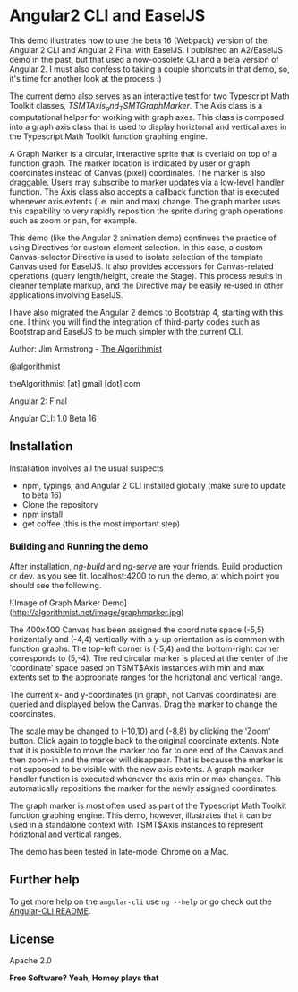 # Angular2 CLI and EaselJS

This demo illustrates how to use the beta 16 (Webpack) version of the Angular 2 CLI and Angular 2 Final with EaselJS.  I published an A2/EaselJS demo in the past, but that used a now-obsolete CLI and a beta version of Angular 2.  I must also confess to taking a couple shortcuts in that demo, so, it's time for another look at the process :)

The current demo also serves as an interactive test for two Typescript Math Toolkit classes, _TSMT$Axis_ and _TSMT$GraphMarker_.  The Axis class is a computational helper for working with graph axes.  This class is composed into a graph axis class that is used to display horiztonal and vertical axes in the Typescript Math Toolkit function graphing engine.

A Graph Marker is a circular, interactive sprite that is overlaid on top of a function graph.  The marker location is indicated by user or graph coordinates instead of Canvas (pixel) coordinates.  The marker is also draggable.  Users may subscribe to marker updates via a low-level handler function.  The Axis class also accepts a callback function that is executed whenever axis extents (i.e. min and max) change.  The graph marker uses this capability to very rapidly reposition the sprite during graph operations such as zoom or pan, for example.

This demo (like the Angular 2 animation demo) continues the practice of using Directives for custom element selection.  In this case, a custom Canvas-selector Directive is used to isolate selection of the template Canvas used for EaselJS.  It also provides accessors for Canvas-related operations (query length/height, create the Stage).  This process results in cleaner template markup, and the Directive may be easily re-used in other applications involving EaselJS.

I have also migrated the Angular 2 demos to Bootstrap 4, starting with this one.  I think you will find the integration of third-party codes such as Bootstrap and EaselJS to be much simpler with the current CLI.

Author:  Jim Armstrong - [The Algorithmist]

@algorithmist

theAlgorithmist [at] gmail [dot] com

Angular 2: Final

Angular CLI: 1.0 Beta 16


## Installation

Installation involves all the usual suspects

  - npm, typings, and Angular 2 CLI installed globally (make sure to update to beta 16)
  - Clone the repository
  - npm install
  - get coffee (this is the most important step)


### Building and Running the demo

After installation, _ng-build_ and _ng-serve_ are your friends.  Build production or dev. as you see fit.  localhost:4200 to run the demo, at which point you should see the following.

![Image of Graph Marker Demo]
(http://algorithmist.net/image/graphmarker.jpg)

The 400x400 Canvas has been assigned the coordinate space (-5,5) horizontally and (-4,4) vertically with a y-up orientation as is common with function graphs.  The top-left corner is (-5,4) and the bottom-right corner corresponds to (5,-4).  The red circular marker is placed at the center of the 'coordinate' space based on TSMT$Axis instances with min and max extents set to the appropriate ranges for the horiztonal and vertical range.

The current x- and y-coordinates (in graph, not Canvas coordinates) are queried and displayed below the Canvas.  Drag the marker to change the coordinates.  

The scale may be changed to (-10,10) and (-8,8) by clicking the 'Zoom' button.  Click again to toggle back to the original coordinate extents.  Note that it is possible to move the marker too far to one end of the Canvas and then zoom-in and the marker will disappear.  That is because the marker is not supposed to be visible with the new axis extents.  A graph marker handler function is executed whenever the axis min or max changes.  This automatically repositions the marker for the newly assigned coordinates.

The graph marker is most often used as part of the Typescript Math Toolkit function graphing engine.  This demo, however, illustrates that it can be used in a standalone context with TSMT$Axis instances to represent horiztonal and vertical ranges.

The demo has been tested in late-model Chrome on a Mac. 


## Further help

To get more help on the `angular-cli` use `ng --help` or go check out the [Angular-CLI README](https://github.com/angular/angular-cli/blob/master/README.md).

License
----

Apache 2.0

**Free Software? Yeah, Homey plays that**

[//]: # (kudos http://stackoverflow.com/questions/4823468/store-comments-in-markdown-syntax)

[The Algorithmist]: <https://www.linkedin.com/in/jimarmstrong>
